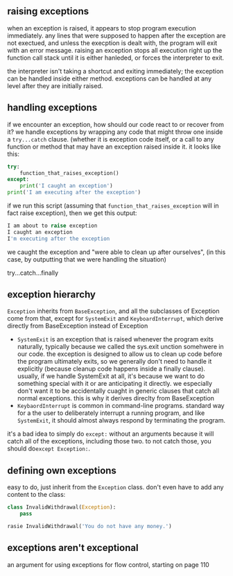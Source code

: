 ## raising exceptions

when an exception is raised, it appears to stop program execution immediately. any lines that were supposed to happen after the exception are not exectued, and unless the execption is dealt with, the program will exit with an error message. raising an exception stops all execution right up the function call stack until it is either hanleded, or forces the interpreter to exit.

the interpreter isn't taking a shortcut and exiting immediately; the exception can be handled inside either method. exceptions can be handled at any level after they are initially raised.

## handling exceptions
if we encounter an exception, how should our code react to or recover from it? we handle exceptions by wrapping any code that might throw one inside a `try...catch` clause. (whether it is exception code itself, or a call to any function or method that may have an exception raised inside it. it looks like this:
```python
try:
    function_that_raises_exception()
except:
    print('I caught an exception')
print('I am executing after the exception')
```

if we run this script (assuming that `function_that_raises_exception` will in fact raise exception), then we get this output:
```python
I am about to raise exception
I caught an exception
I'm executing after the exception
```

we caught the exception and "were able to clean up after ourselves", (in this case, by outputting that we were handling the situation)

try...catch...finally

## exception hierarchy
`Exception` inherits from `BaseException`, and all the subclasses of Exception come from that, except for `SystemExit` and `KeyboardInterrupt`, which derive directly from BaseException instead of Exception

- `SystemExit` is an exception that is raised whenever the program exits naturally, typically because we called the sys.exit unction somehwere in our code. the exception is designed to allow us to clean up code before the program ultimately exits, so we generally don't need to handle it explicitly (because cleanup code happens inside a finally clause). usually, if we handle SystemExit at all, it's because we want to do something special with it or are anticipating it directly. we especially don't want it to be accidentally cuaght in generic clauses that catch all normal exceptions. this is why it derives direclty from BaseException
- `KeybaordInterrupt` is common in command-line programs. standard way for a the user to deliberately interrupt a running program, and like `SystemExit`, it should almost always respond by terminating the program. 

it's a bad idea to simply do `except:` without an arguments because it will catch all of the exceptions, including those two. to not catch those, you should do`except Exception:`.

## defining own exceptions
easy to do, just inherit from the `Exception` class. don't even have to add any content to the class:
```python
class InvalidWithdrawal(Exception):
    pass

rasie InvalidWithdrawal('You do not have any money.')
```

## exceptions aren't exceptional
an argument for using exceptions for flow control, starting on page 110


